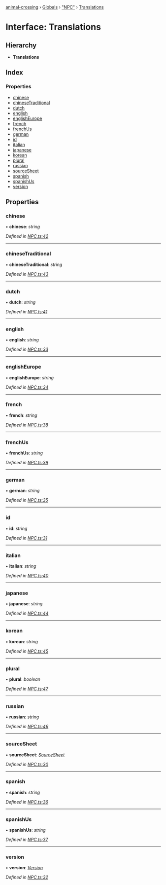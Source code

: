 [animal-crossing](../README.md) › [Globals](../globals.md) › ["NPC"](../modules/_npc_.md) › [Translations](_npc_.translations.md)

# Interface: Translations

## Hierarchy

* **Translations**

## Index

### Properties

* [chinese](_npc_.translations.md#chinese)
* [chineseTraditional](_npc_.translations.md#chinesetraditional)
* [dutch](_npc_.translations.md#dutch)
* [english](_npc_.translations.md#english)
* [englishEurope](_npc_.translations.md#englisheurope)
* [french](_npc_.translations.md#french)
* [frenchUs](_npc_.translations.md#frenchus)
* [german](_npc_.translations.md#german)
* [id](_npc_.translations.md#id)
* [italian](_npc_.translations.md#italian)
* [japanese](_npc_.translations.md#japanese)
* [korean](_npc_.translations.md#korean)
* [plural](_npc_.translations.md#plural)
* [russian](_npc_.translations.md#russian)
* [sourceSheet](_npc_.translations.md#sourcesheet)
* [spanish](_npc_.translations.md#spanish)
* [spanishUs](_npc_.translations.md#spanishus)
* [version](_npc_.translations.md#version)

## Properties

###  chinese

• **chinese**: *string*

*Defined in [NPC.ts:42](https://github.com/Norviah/animal-crossing/blob/26c21f5/module/types/NPC.ts#L42)*

___

###  chineseTraditional

• **chineseTraditional**: *string*

*Defined in [NPC.ts:43](https://github.com/Norviah/animal-crossing/blob/26c21f5/module/types/NPC.ts#L43)*

___

###  dutch

• **dutch**: *string*

*Defined in [NPC.ts:41](https://github.com/Norviah/animal-crossing/blob/26c21f5/module/types/NPC.ts#L41)*

___

###  english

• **english**: *string*

*Defined in [NPC.ts:33](https://github.com/Norviah/animal-crossing/blob/26c21f5/module/types/NPC.ts#L33)*

___

###  englishEurope

• **englishEurope**: *string*

*Defined in [NPC.ts:34](https://github.com/Norviah/animal-crossing/blob/26c21f5/module/types/NPC.ts#L34)*

___

###  french

• **french**: *string*

*Defined in [NPC.ts:38](https://github.com/Norviah/animal-crossing/blob/26c21f5/module/types/NPC.ts#L38)*

___

###  frenchUs

• **frenchUs**: *string*

*Defined in [NPC.ts:39](https://github.com/Norviah/animal-crossing/blob/26c21f5/module/types/NPC.ts#L39)*

___

###  german

• **german**: *string*

*Defined in [NPC.ts:35](https://github.com/Norviah/animal-crossing/blob/26c21f5/module/types/NPC.ts#L35)*

___

###  id

• **id**: *string*

*Defined in [NPC.ts:31](https://github.com/Norviah/animal-crossing/blob/26c21f5/module/types/NPC.ts#L31)*

___

###  italian

• **italian**: *string*

*Defined in [NPC.ts:40](https://github.com/Norviah/animal-crossing/blob/26c21f5/module/types/NPC.ts#L40)*

___

###  japanese

• **japanese**: *string*

*Defined in [NPC.ts:44](https://github.com/Norviah/animal-crossing/blob/26c21f5/module/types/NPC.ts#L44)*

___

###  korean

• **korean**: *string*

*Defined in [NPC.ts:45](https://github.com/Norviah/animal-crossing/blob/26c21f5/module/types/NPC.ts#L45)*

___

###  plural

• **plural**: *boolean*

*Defined in [NPC.ts:47](https://github.com/Norviah/animal-crossing/blob/26c21f5/module/types/NPC.ts#L47)*

___

###  russian

• **russian**: *string*

*Defined in [NPC.ts:46](https://github.com/Norviah/animal-crossing/blob/26c21f5/module/types/NPC.ts#L46)*

___

###  sourceSheet

• **sourceSheet**: *[SourceSheet](../enums/_npc_.sourcesheet.md)*

*Defined in [NPC.ts:30](https://github.com/Norviah/animal-crossing/blob/26c21f5/module/types/NPC.ts#L30)*

___

###  spanish

• **spanish**: *string*

*Defined in [NPC.ts:36](https://github.com/Norviah/animal-crossing/blob/26c21f5/module/types/NPC.ts#L36)*

___

###  spanishUs

• **spanishUs**: *string*

*Defined in [NPC.ts:37](https://github.com/Norviah/animal-crossing/blob/26c21f5/module/types/NPC.ts#L37)*

___

###  version

• **version**: *[Version](../enums/_npc_.version.md)*

*Defined in [NPC.ts:32](https://github.com/Norviah/animal-crossing/blob/26c21f5/module/types/NPC.ts#L32)*
